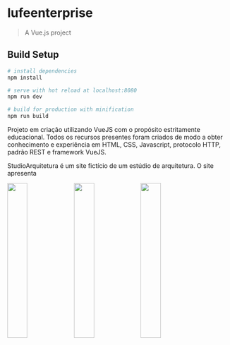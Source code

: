 # lufeenterprise

> A Vue.js project

## Build Setup

``` bash
# install dependencies
npm install

# serve with hot reload at localhost:8080
npm run dev

# build for production with minification
npm run build
```

Projeto em criação utilizando VueJS com o propósito estritamente educacional. Todos os recursos presentes foram criados de modo a obter conhecimento e experiência em HTML, CSS, Javascript, protocolo HTTP, padrão REST e framework VueJS.

StudioArquitetura é um site fictício de um estúdio de arquitetura. O site apresenta

<img src="https://i.ibb.co/zmvbkpG/Studio-Arquitetura.png" width="30%"></img><img src="https://i.ibb.co/PCWZnF6/Studio-Arquitetura-Projetos.png" width="30%"></img><img src="https://i.ibb.co/gzPqJYs/Studio-Arquitetura-Contato.png" width="30%"></img>
